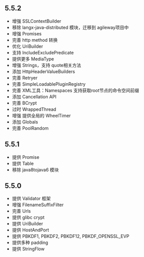 ## 5.5.2

+ 增强 SSLContextBuilder
+ 移除 langx-java-distributed 模块，迁移到 agileway项目中
+ 增强 Promises
+ 完善 http method 转换
+ 优化 UriBuilder
+ 支持 IncludeExcludePredicate
+ 提供更多 MediaType
+ 增强 Strings，支持 quote相关方法
+ 添加 HttpHeaderValueBuilders
+ 完善 Retryer
+ 完善 SimpleLoadablePluginRegistry
+ 完善 XML工具：Namespaces 支持获取root节点的命令空间前缀
+ 添加 Cancellation API
+ 完善 BCrypt
+ 过时 WrappedThread
+ 增强 提供全局的 WheelTimer
+ 添加 Globals
+ 完善 PoolRandom

## 5.5.1

+ 提供 Promise
+ 提供 Table
+ 移除 java8tojava6 模块

## 5.5.0

+ 提供 Validator 框架
+ 增强 FilenameSuffixFilter
+ 完善 Urls
+ 提供 glibc crypt
+ 提供 UriBuilder
+ 提供 HostAndPort
+ 提供 PBKDF1, PBKDF2, PBKDF12, PBKDF_OPENSSL_EVP
+ 提供多种 padding
+ 提供 StringFlow
